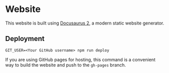 # Website

This website is built using [Docusaurus 2](https://v2.docusaurus.io/), a modern static website generator.

## Deployment

```console
GIT_USER=<Your GitHub username> npm run deploy
```

If you are using GitHub pages for hosting, this command is a convenient way to build the website and push to the `gh-pages` branch.
